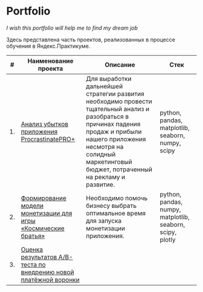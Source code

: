 # Portfolio
*I wish this portfolio will help me to find my dream job*

Здесь представлена часть проектов, реализованных в процессе обучения в Яндекс.Практикуме.

| #    | Наименование проекта                | Описание                                                     | Стек                                                      |
| ---- | ----------------------------------- | ------------------------------------------------------------ | --------------------------------------------------------- |
|1.    |[Анализ убытков приложения ProcrastinatePRO+](https://github.com/shtelmik/Portfolio/tree/main/Application%20Loss%20Analysis)| Для выработки дальнейшей стратегии развития необходимо провести тщательный анализ и разобраться в причинах падения продаж и прибыли нашего приложения несмотря на солидный маркетинговый бюджет, потраченный на рекламу и развитие.| python, pandas, matplotlib, seaborn, numpy, scipy|
|2.    |[Формирование модели монетизации для игры «Космические братья»](https://github.com/shtelmik/Portfolio/tree/main/Monetization%20for%20the%20game%20Space%20Brothers)| Необходимо помочь бизнесу выбрать оптимальное время для запуска монетизации приложения. | python, pandas, numpy, matplotlib, seaborn, scipy, plotly|
|3.    |[Оценка результатов A/B-теста по внедрению новой платёжной воронки](https://github.com/shtelmik/Portfolio/blob/main/AB%20test%20results%20investigations)|


